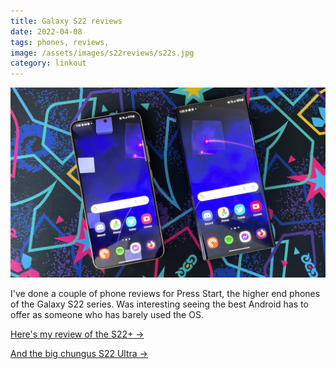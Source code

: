 ```yaml
---
title: Galaxy S22 reviews
date: 2022-04-08
tags: phones, reviews, 
image: /assets/images/s22reviews/s22s.jpg
category: linkout
---
```

![Two Galaxy S22 series phones on a desk mat](/assets/images/s22reviews/s22s.jpg)

I've done a couple of phone reviews for Press Start, the higher end phones of the Galaxy S22 series. Was interesting seeing the best Android has to offer as someone who has barely used the OS.

[Here's my review of the S22+ →](https://press-start.com.au/reviews/tech/2022/04/08/samsung-galaxy-s22-phone-review-a-great-default/)

[And the big chungus S22 Ultra →](https://press-start.com.au/reviews/tech/2022/04/08/samsung-galaxy-s22-ultra-review-worthy-of-note/)

<!--more-->